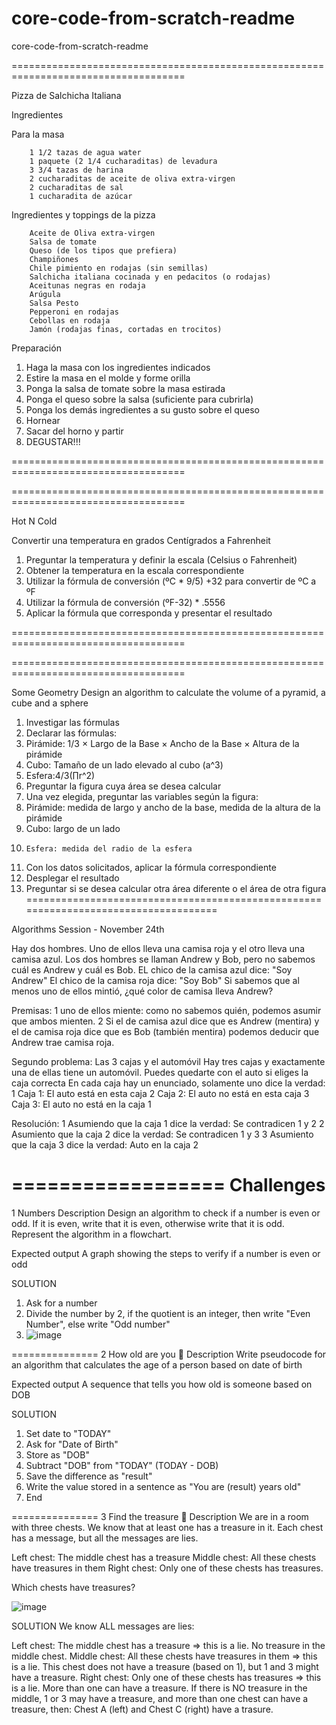 # core-code-from-scratch-readme
core-code-from-scratch-readme

====================================================================================

Pizza de Salchicha Italiana

Ingredientes

  Para la masa
  
		1 1/2 tazas de agua water
		1 paquete (2 1/4 cucharaditas) de levadura
		3 3/4 tazas de harina
		2 cucharaditas de aceite de oliva extra-virgen
		2 cucharaditas de sal
		1 cucharadita de azúcar

Ingredientes y toppings de la pizza

		Aceite de Oliva extra-virgen
		Salsa de tomate
		Queso (de los tipos que prefiera)
		Champiñones
		Chile pimiento en rodajas (sin semillas)
		Salchicha italiana cocinada y en pedacitos (o rodajas)
		Aceitunas negras en rodaja
		Arúgula
		Salsa Pesto
		Pepperoni en rodajas
		Cebollas en rodaja
		Jamón (rodajas finas, cortadas en trocitos)


Preparación

1. Haga la masa con los ingredientes indicados
2. Estire la masa en el molde y forme orilla
3. Ponga la salsa de tomate sobre la masa estirada
4. Ponga el queso sobre la salsa (suficiente para cubrirla)
5. Ponga los demás ingredientes a su gusto sobre el queso
6. Hornear
7. Sacar del horno y partir
8. DEGUSTAR!!!

====================================================================================

====================================================================================

Hot N Cold

Convertir una temperatura en grados Centígrados a Fahrenheit 

1. Preguntar la temperatura y definir la escala (Celsius o Fahrenheit)
2. Obtener la temperatura en la escala correspondiente
3. Utilizar la fórmula de conversión (ºC * 9/5) +32 para convertir de ºC a ºF
4. Utilizar la fórmula de conversión (ºF-32) * .5556
5. Aplicar la fórmula que corresponda  y presentar el resultado

====================================================================================

====================================================================================

Some Geometry
Design an algorithm to calculate the volume of a pyramid, a cube and a sphere


1. Investigar las fórmulas
2. Declarar las fórmulas:
3. 	Pirámide: 1/3 × Largo de la Base × Ancho de la Base × Altura de la pirámide
4. 	Cubo: Tamaño de un lado elevado al cubo (a^3)
5. 	Esfera:4/3(∏r^2)
6. Preguntar la figura cuya área se desea calcular
7. Una vez elegida, preguntar las variables según la figura:
8. 	Pirámide: medida de largo y ancho de la base, medida de la altura de la pirámide
9. 	Cubo: largo de un lado
10. 	Esfera: medida del radio de la esfera
11. Con los datos solicitados, aplicar la fórmula correspondiente
12. Desplegar el resultado
13. Preguntar si se desea calcular otra área diferente o el área de otra figura
====================================================================================	


Algorithms Session - November 24th

Hay dos hombres. 
Uno de ellos lleva una camisa roja y el otro lleva una camisa azul.
Los dos hombres se llaman Andrew y Bob, pero no sabemos cuál es Andrew y cuál es Bob.
EL chico de la camisa azul dice: "Soy Andrew"
El chico de la camisa roja dice: "Soy Bob"
Si sabemos que al menos uno de ellos mintió, ¿qué color de camisa lleva Andrew?

Premisas:
1 uno de ellos miente: como no sabemos quién, podemos asumir que ambos mienten.
2 Si el de camisa azul dice que es Andrew (mentira) y el de camisa roja dice que es Bob (también mentira) podemos deducir que Andrew trae camisa roja.


Segundo problema: Las 3 cajas y el automóvil
Hay tres cajas y exactamente una de ellas tiene un automóvil. Puedes quedarte con el auto si eliges la caja correcta
En cada caja hay un enunciado, solamente uno dice la verdad:
1 Caja 1: El auto está en esta caja
2 Caja 2: El auto no está en esta caja
3 Caja 3: El auto no está en la caja 1

Resolución: 
1 Asumiendo que la caja 1 dice la verdad: Se contradicen 1 y 2
2 Asumiento que la caja 2 dice la verdad: Se contradicen 1 y 3
3 Asumiento que la caja 3 dice la verdad: Auto en la caja 2

==================
Challenges
==================
1 Numbers
Description
Design an algorithm to check if a number is even or odd. If it is even, write that it is even, otherwise write that it is odd. Represent the algorithm in a flowchart.

Expected output
A graph showing the steps to verify if a number is even or odd

SOLUTION
1. Ask for a number
2. Divide the number by 2, if the quotient is an integer, then write "Even Number", else write "Odd number"
3. ![image](https://user-images.githubusercontent.com/117490820/204202504-47e6b630-2719-42c4-a124-2fc661b7ab90.png)


===============
2 How old are you 👴
Description
Write pseudocode for an algorithm that calculates the age of a person based on date of birth

Expected output
A sequence that tells you how old is someone based on DOB

SOLUTION
1. Set date to "TODAY"
2. Ask for "Date of Birth"
3. Store as "DOB"
4. Subtract "DOB" from "TODAY" (TODAY - DOB)
5. Save the difference as "result"
6. Write the value stored in a sentence as "You are (result) years old"
7. End

===============
3 Find the treasure 👑
Description
We are in a room with three chests. We know that at least one has a treasure in it. Each chest has a message, but all the messages are lies.

Left chest: The middle chest has a treasure
Middle chest: All these chests have treasures in them
Right chest: Only one of these chests has treasures.

Which chests have treasures?

![image](https://user-images.githubusercontent.com/117490820/204203794-aa275821-eea7-467d-b5a0-af24fc6738ff.png)

SOLUTION
We know ALL messages are lies:

Left chest: The middle chest has a treasure => this is a lie. No treasure in the middle chest.
Middle chest: All these chests have treasures in them => this is a lie. This chest does not have a treasure (based on 1), but 1 and 3 might have a treasure.
Right chest: Only one of these chests has treasures => this is a lie. More than one can have a treasure.
If there is NO treasure in the middle, 1 or 3 may have a treasure, and more than one chest can have a treasure, then:
Chest A (left) and Chest C (right) have a trasure.


